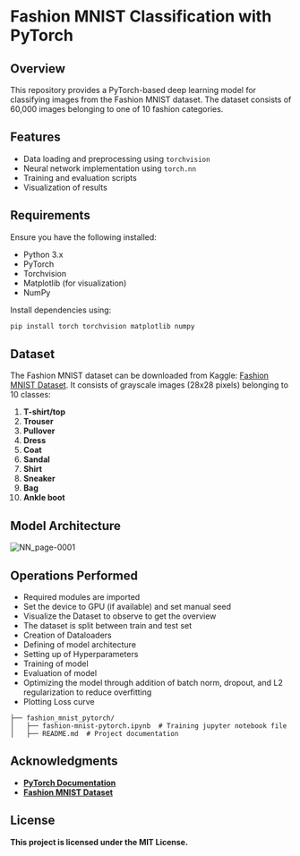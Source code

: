 # Fashion MNIST Classification with PyTorch

## Overview

This repository provides a PyTorch-based deep learning model for classifying images from the Fashion MNIST dataset. The dataset consists of 60,000 images belonging to one of 10 fashion categories.

## Features

- Data loading and preprocessing using `torchvision`
- Neural network implementation using `torch.nn`
- Training and evaluation scripts
- Visualization of results

## Requirements

Ensure you have the following installed:

- Python 3.x
- PyTorch
- Torchvision
- Matplotlib (for visualization)
- NumPy

Install dependencies using:

```sh
pip install torch torchvision matplotlib numpy
```

## Dataset

The Fashion MNIST dataset can be downloaded from Kaggle: [Fashion MNIST Dataset](https://www.kaggle.com/datasets/zalando-research/fashionmnist?select=fashion-mnist_test.csv). It consists of grayscale images (28x28 pixels) belonging to 10 classes:

1. **T-shirt/top**
2. **Trouser**
3. **Pullover**
4. **Dress**
5. **Coat**
6. **Sandal**
7. **Shirt**
8. **Sneaker**
9. **Bag**
10. **Ankle boot**

## **Model Architecture**

![NN_page-0001](https://github.com/user-attachments/assets/12ef335a-5865-4102-8371-b5bddcd03900)


## **Operations Performed**

- Required modules are imported
- Set the device to GPU (if available) and set manual seed
- Visualize the Dataset to observe to get the overview
- The dataset is split between train and test set
- Creation of Dataloaders
- Defining of model architecture
- Setting up of Hyperparameters
- Training of model
- Evaluation of model
- Optimizing the model through addition of batch norm, dropout, and L2 regularization to reduce overfitting
- Plotting Loss curve

  
```
├── fashion_mnist_pytorch/
│   ├── fashion-mnist-pytorch.ipynb  # Training jupyter notebook file
│   ├── README.md  # Project documentation
```

## **Acknowledgments**

- [**PyTorch Documentation**](https://pytorch.org/)
- [**Fashion MNIST Dataset**](https://github.com/zalandoresearch/fashion-mnist)

## **License**

**This project is licensed under the MIT License.**

